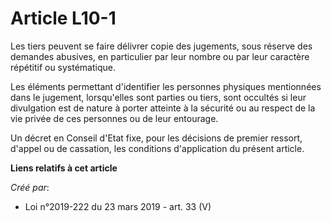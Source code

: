 # Article L10-1

Les tiers peuvent se faire délivrer copie des jugements, sous réserve des demandes abusives, en particulier par leur nombre
ou par leur caractère répétitif ou systématique.

Les éléments permettant d'identifier les personnes physiques mentionnées dans le jugement, lorsqu'elles sont parties ou
tiers, sont occultés si leur divulgation est de nature à porter atteinte à la sécurité ou au respect de la vie privée de ces
personnes ou de leur entourage.

Un décret en Conseil d'Etat fixe, pour les décisions de premier ressort, d'appel ou de cassation, les conditions
d'application du présent article.

**Liens relatifs à cet article**

_Créé par_:

  - Loi n°2019-222 du 23 mars 2019 - art. 33 (V)
